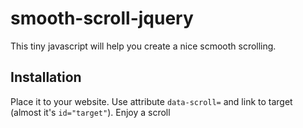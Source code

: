 # smooth-scroll-jquery

This tiny javascript will help you create a nice scmooth scrolling.

## Installation

Place it to your website.
Use attribute `data-scroll=` and link to target (almost it's `id="target"`).
Enjoy a scroll
